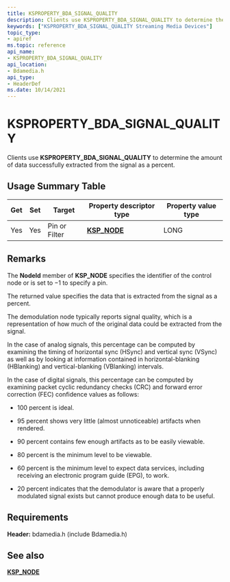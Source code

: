 ```yaml
---
title: KSPROPERTY_BDA_SIGNAL_QUALITY
description: Clients use KSPROPERTY_BDA_SIGNAL_QUALITY to determine the amount of data successfully extracted from the signal as a percent.
keywords: ["KSPROPERTY_BDA_SIGNAL_QUALITY Streaming Media Devices"]
topic_type:
- apiref
ms.topic: reference
api_name:
- KSPROPERTY_BDA_SIGNAL_QUALITY
api_location:
- Bdamedia.h
api_type:
- HeaderDef
ms.date: 10/14/2021
---
```


# KSPROPERTY_BDA_SIGNAL_QUALITY

Clients use **KSPROPERTY_BDA_SIGNAL_QUALITY** to determine the amount of data successfully extracted from the signal as a percent.

## Usage Summary Table

| Get | Set | Target | Property descriptor type | Property value type |
|--|--|--|--|--|
| Yes | Yes | Pin or Filter | [**KSP_NODE**](/windows-hardware/drivers/ddi/ks/ns-ks-ksp_node) | LONG |

## Remarks

The **NodeId** member of **KSP_NODE** specifies the identifier of the control node or is set to −1 to specify a pin.

The returned value specifies the data that is extracted from the signal as a percent.

The demodulation node typically reports signal quality, which is a representation of how much of the original data could be extracted from the signal.

In the case of analog signals, this percentage can be computed by examining the timing of horizontal sync (HSync) and vertical sync (VSync) as well as by looking at information contained in horizontal-blanking (HBlanking) and vertical-blanking (VBlanking) intervals.

In the case of digital signals, this percentage can be computed by examining packet cyclic redundancy checks (CRC) and forward error correction (FEC) confidence values as follows:

- 100 percent is ideal.

- 95 percent shows very little (almost unnoticeable) artifacts when rendered.

- 90 percent contains few enough artifacts as to be easily viewable.

- 80 percent is the minimum level to be viewable.

- 60 percent is the minimum level to expect data services, including receiving an electronic program guide (EPG), to work.

- 20 percent indicates that the demodulator is aware that a properly modulated signal exists but cannot produce enough data to be useful.

## Requirements

**Header:** bdamedia.h (include Bdamedia.h)

## See also

[**KSP_NODE**](/windows-hardware/drivers/ddi/ks/ns-ks-ksp_node)
